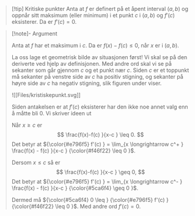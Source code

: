 > [!tip] Kritiske punkter
> Anta at $f$ er definert på et åpent interval $(a,b)$ og oppnår sitt maksimum (eller minimum) i et punkt $c$ i $(a,b)$ og $f'(c)$ eksisterer. 
> Da er $f'(c) = 0$.
> 


> [!note]- Argument 
> 
> Anta at $f$ har et maksimum i $c$. Da er $f(x)-f(c) \leq 0$, når $x$ er i $(a,b)$. 
> 
> La oss lage et geometrisk bilde av situasjonen først! Vi skal se på den deriverte ved hjelp av definisjonen. Med andre ord skal vi se på sekanter som går gjennom $c$ og et punkt nær $c$. Siden $c$ er et toppunkt må sekanter på venstre side av $c$ ha positiv stigning, og sekanter på høyre side av $c$ ha negativ stigning, slik figuren under viser. 
> 
> ![[Files/kristiskepunkt.svg]]
> 
> Siden antakelsen er at $f'(c)$ eksisterer har den ikke noe annet valg enn å måtte bli $0$. Vi skriver ideen ut
> 
> Når $x \ge c$ er
> $$
> \frac{f(x)-f(c) }{x-c } \leq 0.
> $$
> Det betyr at ${\color{#e796f5} f'(c) } = \lim_{x \longrightarrow c^+ } \frac{f(x) - f(c) }{x-c } {\color{#f46f22} \leq 0 }$.
> 
> Dersom $x\leq c$ så er 
> $$
> \frac{f(x)-f(c) }{x-c } \geq 0,
> $$
> Det betyr at ${\color{#e796f5} f'(c) } = \lim_{x \longrightarrow c^- } \frac{f(x) - f(c) }{x-c } {\color{#5ca6f4} \geq 0 }$.
> 
> Dermed må ${\color{#5ca6f4} 0 \leq } {\color{#e796f5} f'(c)  } {\color{#f46f22} \leq 0 }$. Med andre ord $f'(c) = 0$.

